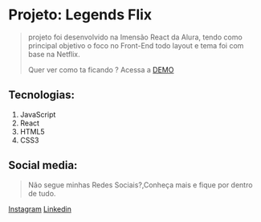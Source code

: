 # Projeto: Legends Flix </h1>
>projeto foi desenvolvido na Imensão React da Alura, tendo como principal objetivo o foco no Front-End todo layout e tema foi com base na Netflix. 
>
>Quer ver como ta ficando ? Acessa a [DEMO](https://project-legendsflix.vercel.app/)
## Tecnologias:
1. JavaScript
2. React
3. HTML5
4. CSS3
## Social media:
>Não segue minhas Redes Sociais?,Conheça mais e fique por dentro de tudo.
>
[Instagram](https://www.instagram.com/edvaldotorres_/) [Linkedin](https://www.linkedin.com/in/edvaldo-torres-de-souza-189894150/)
